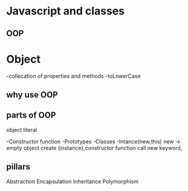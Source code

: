# Javascript and classes

## OOP

# Object
 -collecation of properties and methods
 -toLowerCase

 ## why use OOP


## parts of OOP
 object literal
 
 -Constructor function 
 -Prototypes 
 -Classes
 -Intance(new,this)  new -> empty object create {instance},constructor function call new keyword,

## pillars

Abstraction
Encapsulation
Inheritance
Polymorphism
